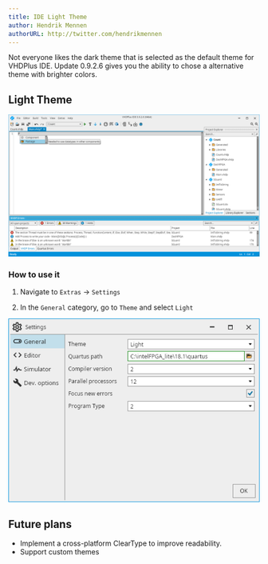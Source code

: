 ```yaml
---
title: IDE Light Theme
author: Hendrik Mennen
authorURL: http://twitter.com/hendrikmennen
---
```


Not everyone likes the dark theme that is selected as the default theme for VHDPlus IDE.
Update 0.9.2.6 gives you the ability to chose a alternative theme with brighter colors.

<!--truncate-->

## Light Theme
![Light theme](assets/2019-10-17/LightMode.png)

### How to use it
1. Navigate to `Extras` -> `Settings`

2. In the `General` category, go to `Theme` and select `Light`

![Light theme select](assets/2019-10-17/LightModeSelect.PNG)

## Future plans

- Implement a cross-platform ClearType to improve readability.
- Support custom themes